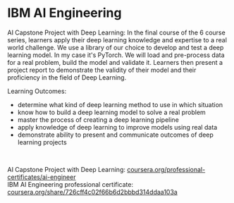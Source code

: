 # IBM AI Engineering 
AI Capstone Project with Deep Learning:
In the final course of the 6 course series, learners apply their deep learning knowledge and expertise to a real world challenge. We use a library of our choice to develop and test a deep learning model. In my case it's PyTorch. We will load and pre-process data for a real problem, build the model and validate it. Learners then present a project report to demonstrate the validity of their model and their proficiency in the field of Deep Learning.<br>

Learning Outcomes:
<ul>
    <li>determine what kind of deep learning method to use in which situation</li>
    <li>know how to build a deep learning model to solve a real problem</li>
    <li>master the process of creating  a deep learning pipeline</li>
    <li>apply knowledge of deep learning to improve models using real data</li>
    <li>demonstrate ability to present and communicate outcomes of deep learning projects</li>
</ul>
<br>

AI Capstone Project with Deep Learning: <a href="https://www.coursera.org/professional-certificates/ai-engineer" target="_blank" rel="noopener noreferrer">coursera.org/professional-certificates/ai-engineer</a><br>
IBM AI Engineering professional certificate: <a href="https://coursera.org/share/726cff4c02f66b6d2bbbd314ddaa103a" target="_blank" rel="noopener noreferrer">coursera.org/share/726cff4c02f66b6d2bbbd314ddaa103a</a><br>
